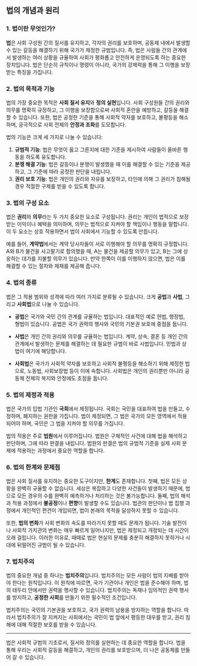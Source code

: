 ## 법의 개념과 원리

### 1. 법이란 무엇인가?
**법**은 사회 구성원 간의 질서를 유지하고, 각자의 권리를 보호하며, 공동체 내에서 발생할 수 있는 갈등을 해결하기 위해 국가가 제정한 규범입니다. 즉, 법은 사람들 간의 관계에서 발생하는 여러 상황을 규율하여 사회가 평화롭고 안전하게 운영되도록 하는 중요한 장치입니다. 법은 단순히 규칙이나 명령이 아니라, 국가의 강제력을 통해 그 이행을 보장받는 특징을 가집니다.

### 2. 법의 목적과 기능
법의 가장 중요한 목적은 **사회 질서 유지**와 **정의 실현**입니다. 사회 구성원들 간의 권리와 의무를 명확히 규정하고, 그 이행을 보장함으로써 사회적 혼란을 예방하고, 갈등을 해결할 수 있습니다. 또한, 법은 공정한 기준을 통해 사회적 약자를 보호하고, 불평등을 해소하며, 궁극적으로 사회 전체의 **안정과 조화**를 도모합니다.

법의 기능은 크게 세 가지로 나눌 수 있습니다:
1. **규범적 기능**: 법은 무엇이 옳고 그른지에 대한 기준을 제시하여 사람들이 올바른 행동을 하도록 유도합니다.
2. **분쟁 해결 기능**: 법은 갈등이나 분쟁이 발생했을 때 이를 해결할 수 있는 기준을 제공하고, 그 기준에 따라 공정한 판단을 내립니다.
3. **권리 보호 기능**: 법은 개인의 권리와 자유를 보장하고, 타인에 의해 그 권리가 침해될 경우 적절한 구제를 받을 수 있도록 합니다.

### 3. 법의 구성 요소
법은 **권리**와 **의무**라는 두 가지 중요한 요소로 구성됩니다. 권리는 개인이 법적으로 보장받는 이익이나 혜택을 의미하며, 의무는 법적으로 지켜야 할 책임이나 행동을 말합니다. 이 두 요소는 상호 작용하면서 법이 사회에서 기능할 수 있도록 만듭니다.

예를 들어, **계약법**에서는 계약 당사자들이 서로 이행해야 할 의무를 명확히 규정합니다. A와 B가 물건을 사고팔기로 합의했을 때, A는 물건을 제공할 의무가 있고, B는 그에 상응하는 대가를 지불할 의무가 있습니다. 만약 한쪽이 이를 이행하지 않으면, 법은 이를 해결할 수 있는 절차와 제재를 제공해 줍니다.

### 4. 법의 종류
법은 그 적용 범위와 성격에 따라 여러 가지로 분류될 수 있습니다. 크게 **공법**과 **사법**, 그리고 **사회법**으로 나눌 수 있습니다.

- **공법**은 국가와 국민 간의 관계를 규율하는 법입니다. 대표적인 예로 헌법, 행정법, 형법이 있습니다. 공법은 국가 권력의 행사와 국민의 기본권 보호에 중점을 둡니다.
  
- **사법**은 개인 간의 권리와 의무를 규율하는 법입니다. 계약, 상속, 결혼 등 개인 간의 관계에서 발생하는 문제를 해결하는 데 필요한 규범이 바로 사법입니다. 민법과 상법이 여기에 해당합니다.
  
- **사회법**은 국가가 사회적 약자를 보호하고 사회적 불평등을 해소하기 위해 제정한 법으로, 노동법, 사회보장법 등이 이에 속합니다. 사회법은 개인의 권리뿐만 아니라 공동체 전체의 복지와 안정에도 초점을 둡니다.

### 5. 법의 제정과 적용
법은 국가의 입법 기관인 **국회**에서 제정됩니다. 국회는 국민을 대표하여 법을 만들고, 수정하며, 폐지하는 권한을 가집니다. 법이 제정되면, 그 법은 국가의 모든 영역에서 적용되어야 하며, 국민은 그 법을 지켜야 할 의무를 가집니다.

법의 적용은 주로 **법원**에서 이루어집니다. 법원은 구체적인 사건에 대해 법을 해석하고 판단하며, 그에 따라 판결을 내립니다. 법원의 판결은 법의 규범적 기준을 실제 사회 문제에 적용하는 과정에서 중요한 역할을 합니다.

### 6. 법의 한계와 문제점
법은 사회 질서를 유지하는 중요한 도구이지만, **한계**도 존재합니다. 첫째, 법은 모든 상황을 완벽히 규율할 수 없습니다. 세상은 복잡하고 다양한 사건들이 발생하기 때문에, 법으로 모든 경우의 수를 완벽히 예측하거나 처리하는 것은 불가능합니다. 둘째, 법의 해석과 적용 과정에서 **불공정**이나 **편향**이 발생할 수도 있습니다. 법관의 판단이나 법 집행 과정에서 개인적인 편견이 개입되면, 법이 본래의 목적을 달성하지 못할 수 있습니다.

또한, **법의 변화**가 사회 변화의 속도를 따라가지 못할 때도 문제가 됩니다. 기술 발전이나 사회적 가치관의 변화는 매우 빠르게 일어나지만, 법은 제정되고 개정되는 데 시간이 오래 걸립니다. 이러한 이유로, 때때로 법은 현실의 문제를 충분히 해결하지 못하거나 시대에 뒤떨어진 규범이 될 수 있습니다.

### 7. 법치주의
법의 중요한 개념 중 하나는 **법치주의**입니다. 법치주의는 모든 사람이 법의 지배를 받아야 한다는 원칙입니다. 이 원칙에 따르면, 국가 기관이나 개인은 법을 준수해야 하며, 법의 테두리 안에서만 권력을 행사할 수 있습니다. 법치주의는 독재나 임의적인 권력 행사를 방지하고, **공정한 사회**를 만들기 위한 필수적인 조건입니다.

법치주의는 국민의 기본권을 보호하고, 국가 권력의 남용을 방지하는 역할을 합니다. 따라서 법치주의가 잘 지켜지는 사회에서는 국민이 법 앞에서 평등한 대우를 받고, 권리 침해에 대해 적절한 보호를 받을 수 있습니다.

---

법은 사회적 규범의 기초로서, 질서와 정의를 실현하는 데 중요한 역할을 합니다. 법을 통해 우리는 사회적 갈등을 해결하고, 개인의 권리를 보호받으며, 더 나은 공동체를 만들어 갈 수 있습니다.